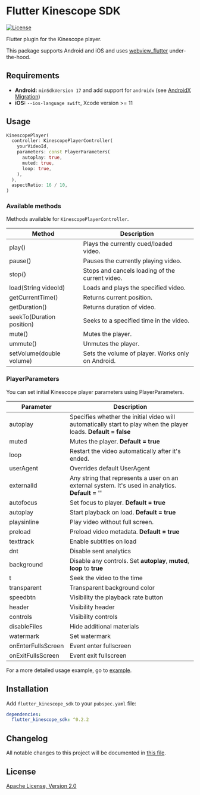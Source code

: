 # Flutter Kinescope SDK

[![License](https://img.shields.io/badge/License-Apache%202.0-blue.svg)](https://kinescope.io/)

Flutter plugin for the Kinescope player.

This package supports Android and iOS and uses [webview_flutter](https://pub.dev/packages/webview_flutter) under-the-hood.

## Requirements

- **Android:** `minSdkVersion 17` and add support for `androidx` (see [AndroidX Migration](https://flutter.dev/docs/development/androidx-migration))
- **iOS:** `--ios-language swift`, Xcode version >= 11

## Usage

```dart
KinescopePlayer(
  controller: KinescopePlayerController(
    yourVideoId,
    parameters: const PlayerParameters(
      autoplay: true,
      muted: true,
      loop: true,
    ),
  ),
  aspectRatio: 16 / 10,
)
```

### Available methods

Methods available for `KinescopePlayerController`.

| Method                    | Description                                       |
| ------------------------- | ------------------------------------------------- |
| play()                    | Plays the currently cued/loaded video.            |
| pause()                   | Pauses the currently playing video.               |
| stop()                    | Stops and cancels loading of the current video.   |
| load(String videoId)      | Loads and plays the specified video.              |
| getCurrentTime()          | Returns current position.                         |
| getDuration()             | Returns duration of video.                        |
| seekTo(Duration position) | Seeks to a specified time in the video.           |
| mute()                    | Mutes the player.                                 |
| ummute()                  | Unmutes the player.                               |
| setVolume(double volume)  | Sets the volume of player. Works only on Android. |

### PlayerParameters

You can set initial Kinescope player parameters using PlayerParameters.

| Parameter          | Description                                                                                                     |
| ------------------ | --------------------------------------------------------------------------------------------------------------- |
| autoplay           | Specifies whether the initial video will automatically start to play when the player loads. **Default = false** |
| muted              | Mutes the player. **Default = true**                                                                            |
| loop               | Restart the video automatically after it's ended.                                                               |
| userAgent          | Overrides default UserAgent                                                                                     |
| externalId         | Any string that represents a user on an external system. It's used in analytics. **Default = ''**               |
| autofocus          | Set focus to player. **Default = true**                                                                         |
| autoplay           | Start playback on load. **Default = true**                                                                      |
| playsinline        | Play video without full screen.                                                                                 |
| preload            | Preload video metadata. **Default = true**                                                                      |
| texttrack          | Enable subtitles on load                                                                                        |
| dnt                | Disable sent analytics                                                                                          |
| background         | Disable any controls. Set **autoplay**, **muted**, **loop** to **true**                                         |
| t                  | Seek the video to the time                                                                                      |
| transparent        | Transparent background color                                                                                    |
| speedbtn           | Visibility the playback rate button                                                                             |
| header             | Visibility header                                                                                               |
| controls           | Visibility controls                                                                                             |
| disableFiles       | Hide additional materials                                                                                       |
| watermark          | Set watermark                                                                                                   |
| onEnterFullsScreen | Event enter fullscreen                                                                                          |
| onExitFullsScreen  | Event exit fullscreen                                                                                           |

For a more detailed usage example, go to [example](./example/lib/main.dart).

## Installation

Add `flutter_kinescope_sdk` to your `pubspec.yaml` file:

```yaml
dependencies:
  flutter_kinescope_sdk: ^0.2.2
```

## Changelog

All notable changes to this project will be documented in [this file](./CHANGELOG.md).

## License

[Apache License, Version 2.0](https://www.apache.org/licenses/LICENSE-2.0)
